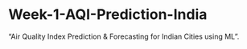 # Week-1-AQI-Prediction-India
“Air Quality Index Prediction &amp; Forecasting for Indian Cities using ML”.
